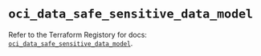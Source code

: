 # `oci_data_safe_sensitive_data_model`

Refer to the Terraform Registory for docs: [`oci_data_safe_sensitive_data_model`](https://registry.terraform.io/providers/oracle/oci/6.18.0/docs/resources/data_safe_sensitive_data_model).
